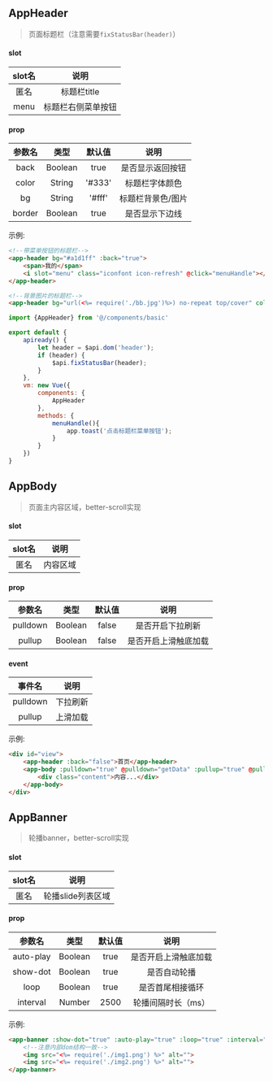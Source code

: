 ## AppHeader
> 页面标题栏（注意需要`fixStatusBar(header)`）

#### slot
slot名|说明
:--:|:--:
匿名|标题栏title
menu|标题栏右侧菜单按钮

#### prop
参数名|类型|默认值|说明
:--:|:--:|:--:|:--:
back|Boolean|true|是否显示返回按钮
color|String|'#333'|标题栏字体颜色
bg|String|'#fff'|标题栏背景色/图片
border|Boolean|true|是否显示下边线

示例:
```html
<!--带菜单按钮的标题栏-->
<app-header bg="#a1d1ff" :back="true">
    <span>我的</span>
    <i slot="menu" class="iconfont icon-refresh" @click="menuHandle"></i>
</app-header>

<!--背景图片的标题栏-->
<app-header bg="url(<%= require('./bb.jpg')%>) no-repeat top/cover" color="#fff" :border="false">关于</app-header>
```

```javascript
import {AppHeader} from '@/components/basic'

export default {
    apiready() {
        let header = $api.dom('header');
        if (header) {
            $api.fixStatusBar(header);
        }
    },
    vm: new Vue({
        components: {
            AppHeader
        },
        methods: {
            menuHandle(){
                app.toast('点击标题栏菜单按钮');
            }
        }
    })
}
```

## AppBody
> 页面主内容区域，better-scroll实现

#### slot
slot名|说明
:--:|:--:
匿名|内容区域

#### prop
参数名|类型|默认值|说明
:--:|:--:|:--:|:--:
pulldown|Boolean|false|是否开启下拉刷新
pullup|Boolean|false|是否开启上滑触底加载

#### event
事件名|说明
:--:|:--:
pulldown|下拉刷新
pullup|上滑加载

示例:
```html
<div id="view">
    <app-header :back="false">首页</app-header>
    <app-body :pulldown="true" @pulldown="getData" :pullup="true" @pullup="loadMore">
        <div class="content">内容...</div>
    </app-body>
</div>
```

## AppBanner
> 轮播banner，better-scroll实现

#### slot
slot名|说明
:--:|:--:
匿名|轮播slide列表区域

#### prop
参数名|类型|默认值|说明
:--:|:--:|:--:|:--:
auto-play|Boolean|true|是否开启上滑触底加载
show-dot|Boolean|true|是否自动轮播
loop|Boolean|true|是否首尾相接循环
interval|Number|2500|轮播间隔时长（ms）

示例:
```html
<app-banner :show-dot="true" :auto-play="true" :loop="true" :interval="3000">
    <!--注意内部dom结构一致-->
    <img src="<%= require('./img1.png') %>" alt="">
    <img src="<%= require('./img2.png') %>" alt="">
</app-banner>
```